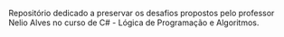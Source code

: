 Repositório dedicado a preservar os desafios propostos pelo professor Nelio Alves no curso de C# - Lógica de Programação e Algoritmos.
